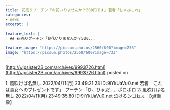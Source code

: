 ```yaml
---
title: 花売りプーチン「お花いりませんか？500円です」若者「じゃあこれ」
categories:
- news
excerpt: |
  
feature_text: |
  ## 花売りプーチン「お花いりませんか？500...
  
feature_image: "https://picsum.photos/2560/600?image=733"
image: "https://picsum.photos/2560/600?image=733"
---
```


[http://vipsister23.com/archives/9993726.html](http://vipsister23.com/archives/9993726.html)
posted on 

<!--more-->

1: 風吹けば名無し 2022/04/11(月) 23:49:21.23 ID:9iYkUaVu0.net 若者「これは貴女へのプレゼントです」 プーチン「ひ、ひゃだ…」ポロポロ 2: 風吹けば名無し 2022/04/11(月) 23:49:35.80 ID:9iYkUaVu0.net 泣けるンゴねぇ 【gif画像】
